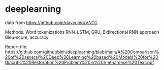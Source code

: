 # deeplearning

data from https://github.com/duyvuleo/VNTC

Methods.
Word tokenizations
RNN-LSTM, GRU, Bidirectional RNN approach
Bleu-score, accuracy

Report file: https://github.com/githubbinh/deeplearning/blob/main/A%20Comparison%20of%20several%20Deep%20Learning%20based%20Models%20for%20Diacritic%20Restoration%20Problem%20in%20Vietnamese%20Text.pdf
